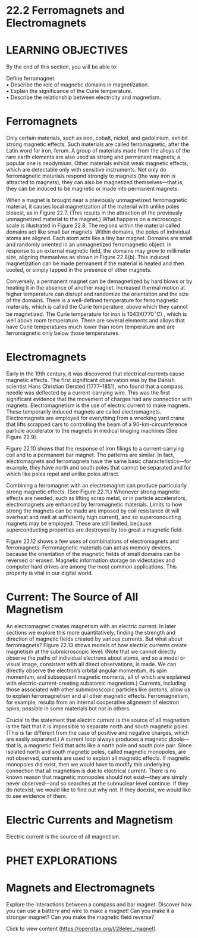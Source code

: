 # 22.2 Ferromagnets and Electromagnets

# LEARNING OBJECTIVES

By the end of this section, you will be able to:

Define ferromagnet.   
• Describe the role of magnetic domains in magnetization.   
• Explain the significance of the Curie temperature.   
• Describe the relationship between electricity and magnetism.

# Ferromagnets

Only certain materials, such as iron, cobalt, nickel, and gadolinium, exhibit strong magnetic effects. Such materials are called ferromagnetic, after the Latin word for iron, ferum. A group of materials made from the alloys of the rare earth elements are also used as strong and permanent magnets; a popular one is neodymium. Other materials exhibit weak magnetic effects, which are detectable only with sensitive instruments. Not only do ferromagnetic materials respond strongly to magnets (the way iron is attracted to magnets), they can also be magnetized themselves—that is, they can be induced to be magnetic or made into permanent magnets.

When a magnet is brought near a previously unmagnetized ferromagnetic material, it causes local magnetization of the material with unlike poles closest, as in Figure 22.7. (This results in the attraction of the previously unmagnetized material to the magnet.) What happens on a microscopic scale is illustrated in Figure 22.8. The regions within the material called domains act like small bar magnets. Within domains, the poles of individual atoms are aligned. Each atom acts like a tiny bar magnet. Domains are small and randomly oriented in an unmagnetized ferromagnetic object. In response to an external magnetic field, the domains may grow to millimeter size, aligning themselves as shown in Figure 22.8(b). This induced magnetization can be made permanent if the material is heated and then cooled, or simply tapped in the presence of other magnets.

Conversely, a permanent magnet can be demagnetized by hard blows or by heating it in the absence of another magnet. Increased thermal motion at higher temperature can disrupt and randomize the orientation and the size of the domains. There is a well-defined temperature for ferromagnetic materials, which is called the Curie temperature, above which they cannot be magnetized. The Curie temperature for iron is $1 0 4 3 \mathsf { K } ( 7 7 0 ^ { \circ } \mathsf { C } )$ , which is well above room temperature. There are several elements and alloys that have Curie temperatures much lower than room temperature and are ferromagnetic only below those temperatures.

# Electromagnets

Early in the 19th century, it was discovered that electrical currents cause magnetic effects. The first significant observation was by the Danish scientist Hans Christian Oersted (1777–1851), who found that a compass needle was deflected by a current-carrying wire. This was the first significant evidence that the movement of charges had any connection with magnets. Electromagnetism is the use of electric current to make magnets. These temporarily induced magnets are called electromagnets. Electromagnets are employed for everything from a wrecking yard crane that lifts scrapped cars to controlling the beam of a 90-km-circumference particle accelerator to the magnets in medical imaging machines (See Figure 22.9).

Figure 22.10 shows that the response of iron filings to a current-carrying coil and to a permanent bar magnet. The patterns are similar. In fact, electromagnets and ferromagnets have the same basic characteristics—for example, they have north and south poles that cannot be separated and for which like poles repel and unlike poles attract.

Combining a ferromagnet with an electromagnet can produce particularly strong magnetic effects. (See Figure 22.11.) Whenever strong magnetic effects are needed, such as lifting scrap metal, or in particle accelerators, electromagnets are enhanced by ferromagnetic materials. Limits to how strong the magnets can be made are imposed by coil resistance (it will overheat and melt at sufficiently high current), and so superconducting magnets may be employed. These are still limited, because superconducting properties are destroyed by too great a magnetic field.

Figure 22.12 shows a few uses of combinations of electromagnets and ferromagnets. Ferromagnetic materials can act as memory devices, because the orientation of the magnetic fields of small domains can be reversed or erased. Magnetic information storage on videotapes and computer hard drives are among the most common applications. This property is vital in our digital world.

# Current: The Source of All Magnetism

An electromagnet creates magnetism with an electric current. In later sections we explore this more quantitatively, finding the strength and direction of magnetic fields created by various currents. But what about ferromagnets? Figure 22.13 shows models of how electric currents create magnetism at the submicroscopic level. (Note that we cannot directly observe the paths of individual electrons about atoms, and so a model or visual image, consistent with all direct observations, is made. We can directly observe the electron’s orbital angular momentum, its spin momentum, and subsequent magnetic moments, all of which are explained with electric-current-creating subatomic magnetism.) Currents, including those associated with other submicroscopic particles like protons, allow us to explain ferromagnetism and all other magnetic effects. Ferromagnetism, for example, results from an internal cooperative alignment of electron spins, possible in some materials but not in others.

Crucial to the statement that electric current is the source of all magnetism is the fact that it is impossible to separate north and south magnetic poles. (This is far different from the case of positive and negative charges, which are easily separated.) A current loop always produces a magnetic dipole—that is, a magnetic field that acts like a north pole and south pole pair. Since isolated north and south magnetic poles, called magnetic monopoles, are not observed, currents are used to explain all magnetic effects. If magnetic monopoles did exist, then we would have to modify this underlying connection that all magnetism is due to electrical current. There is no known reason that magnetic monopoles should not exist—they are simply never observed—and so searches at the subnuclear level continue. If they do notexist, we would like to find out why not. If they doexist, we would like to see evidence of them.

# Electric Currents and Magnetism

Electric current is the source of all magnetism.

# PHET EXPLORATIONS

# Magnets and Electromagnets

Explore the interactions between a compass and bar magnet. Discover how you can use a battery and wire to make a magnet! Can you make it a stronger magnet? Can you make the magnetic field reverse?

Click to view content (https://openstax.org/l/28elec_magnet).